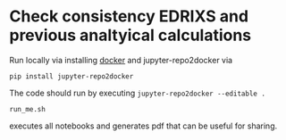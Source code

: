# Check consistency EDRIXS and previous analtyical calculations

Run locally via installing [docker](https://www.docker.com/) and jupyter-repo2docker via

`pip install jupyter-repo2docker` 


The code should run by executing
`jupyter-repo2docker --editable .` 


`run_me.sh`

executes all notebooks and generates pdf that can be useful for sharing.
